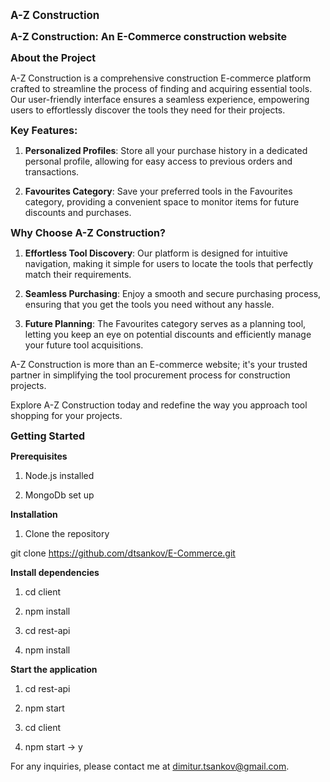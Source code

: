 **<span style="font-size:larger;">A-Z Construction</span>**

**<font size="3">A-Z Construction: An E-Commerce construction website</font>**


**<font size="3">About the Project</font>**

A-Z Construction is a comprehensive construction E-commerce platform crafted to streamline the process of finding and acquiring essential tools. Our user-friendly interface ensures a seamless experience, empowering users to effortlessly discover the tools they need for their projects.

**<font size="3">Key Features:</font>**

  1. **Personalized Profiles**: Store all your purchase history in a dedicated personal profile, allowing for easy access to previous orders and transactions.
  
  2. **Favourites Category**: Save your preferred tools in the Favourites category, providing a convenient space to monitor items for future discounts and purchases.

**<font size="3">Why Choose A-Z Construction?</font>**

   1. **Effortless Tool Discovery**: Our platform is designed for intuitive navigation, making it simple for users to locate the tools that perfectly match their requirements.

   2. **Seamless Purchasing**: Enjoy a smooth and secure purchasing process, ensuring that you get the tools you need without any hassle.

   3. **Future Planning**: The Favourites category serves as a planning tool, letting you keep an eye on potential discounts and efficiently manage your future tool acquisitions.

A-Z Construction is more than an E-commerce website; it's your trusted partner in simplifying the tool procurement process for construction projects.

Explore A-Z Construction today and redefine the way you approach tool shopping for your projects.

**<font size="3">Getting Started</font>**

**Prerequisites**

  1. Node.js installed

  2. MongoDb set up

**Installation**

  1. Clone the repository

git clone https://github.com/dtsankov/E-Commerce.git

**Install dependencies**

  1. cd client

  2. npm install

  3. cd rest-api

  4. npm install

**Start the application**

  1. cd rest-api 

  2. npm start

  3. cd client

  4. npm start -> y


For any inquiries, please contact me at dimitur.tsankov@gmail.com.
